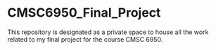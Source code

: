 # CMSC6950_Final_Project
This repository is designated as a private space to house all the work related to my final project for the course CMSC 6950.
